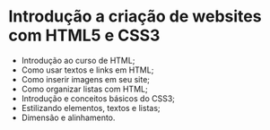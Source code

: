 # Introdução a criação de websites com HTML5 e CSS3 
- Introdução ao curso de HTML;
- Como usar textos e links em HTML;
- Como inserir imagens em seu site;
- Como organizar listas com HTML;
- Introdução e conceitos básicos do CSS3;
- Estilizando elementos, textos e listas;
- Dimensão e alinhamento.
